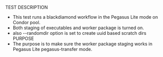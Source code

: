 TEST DESCRIPTION
- This test runs a blackdiamond workflow in the Pegasus Lite mode on
Condor pool. 
- Both staging of executables and worker package is turned on.
- also --randomdir option is set to create uuid based scratch dirs
PURPOSE
- The purpose is to make sure the worker package staging works in Pegasus Lite pegasus-transfer mode.

